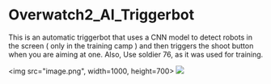 # Overwatch2_AI_Triggerbot
This is an automatic triggerbot that uses a CNN model to detect robots in the screen ( only in the training camp ) and then triggers the shoot button when you are aiming at one. Also, Use soldier 76, as it was used for training.
<html>
  
  
  <img src="image.png", width=1000, height=700>
  <img src="video.gif">
</html>
